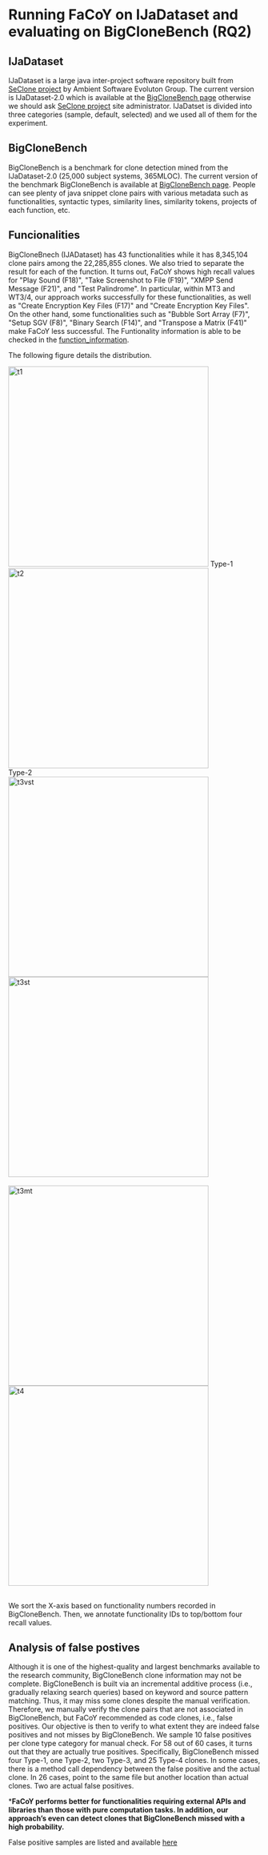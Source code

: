 # Running FaCoY on IJaDataset and evaluating on BigCloneBench (RQ2)

## IJaDataset
IJaDataset is a large java inter-project software repository built from [SeClone project](https://sites.google.com/site/asegsecold/projects/seclone) by Ambient Software Evoluton Group. The current version is IJaDataset-2.0 which is available at the [BigCloneBench page](https://github.com/clonebench/BigCloneBench/blob/master/README.md) otherwise we should ask [SeClone project](https://sites.google.com/site/asegsecold/projects/seclone) site administrator.
IJaDatset is divided into three categories (sample, default, selected) and we used all of them for the experiment.

## BigCloneBench
BigCloneBench is a benchmark for clone detection mined from the IJaDataset-2.0 (25,000 subject systems, 365MLOC). The current version of the benchmark BigCloneBench is available at [BigCloneBench page](https://github.com/clonebench/BigCloneBench/blob/master/README.md). People can see plenty of java snippet clone pairs with various metadata such as functionalities, syntactic types, similarity lines, similarity tokens, projects of each function, etc.

## Funcionalities
BigCloneBnech (IJADataset) has 43 functionalities while it has 8,345,104 clone pairs among the 22,285,855 clones. We also tried to separate the result for each of the function. 
It turns out, FaCoY shows high recall values for "Play Sound (F18)", "Take Screenshot to File (F19)", "XMPP Send Message (F21)", and "Test Palindrome". In particular, within MT3 and WT3/4, our approach works successfully for these functionalities, as well as "Create Encryption Key Files (F17)" and "Create Encryption Key Files". On the other hand, some functionalities such as "Bubble Sort Array (F7)", "Setup SGV (F8)", "Binary Search (F14)", and "Transpose a Matrix (F41)" make FaCoY less successful.
The Funtionality information is able to be checked in the [function_information](https://docs.google.com/spreadsheets/d/1dvUICpQ46BLNrO5oPSxSYihlahC2TeDcUDCHt8potLw/edit?usp=sharing).

The following figure details the distribution.


<div style="float:left; display:inline-block; align:center;"> 
<img width="400" alt="t1" src="https://user-images.githubusercontent.com/26062775/30018339-c9c64012-915c-11e7-9756-a37f7cc18883.png">
Type-1
</div>

<div style="float:left; display:inline-block; align:center;"> 
<img width="400" alt="t2" src="https://user-images.githubusercontent.com/26062775/30018350-dadcdca8-915c-11e7-80bd-6443cd428bdf.png"> <br />  
Type-2
</div>

<img width="400" alt="t3vst" src="https://user-images.githubusercontent.com/26062775/30018363-e22f3e9c-915c-11e7-8795-bec837e1f222.png">
<img width="400" alt="t3st" src="https://user-images.githubusercontent.com/26062775/30018372-ed6a1d72-915c-11e7-8f1a-d4ca7436081b.png"> <br /><br />
<img width="400" alt="t3mt" src="https://user-images.githubusercontent.com/26062775/30018381-f5d88782-915c-11e7-8169-b5da6d225cd4.png">
<img width="400" alt="t4" src="https://user-images.githubusercontent.com/26062775/30018393-001a1f44-915d-11e7-9032-89be48a96db2.png"> <br /><br />


We sort the X-axis based on functionality numbers recorded in BigCloneBench. Then, we annotate functionality IDs to top/bottom four recall values. 

## Analysis of false postives
Although it is one of the highest-quality and largest benchmarks available to the research community, BigCloneBench clone information may not be complete. BigCloneBench is built via an incremental additive process (i.e., gradually relaxing search queries) based on keyword and source pattern matching. Thus, it may miss some clones despite the manual verification. 
Therefore, we manually verify the clone pairs that are not associated in BigCloneBench, but FaCoY recommended as code clones, i.e., false positives. Our objective is then to verify to what extent they are indeed false positives and not misses by BigCloneBench. We sample 10 false positives per clone type category for manual check. For 58 out of 60 cases, it turns out that they are actually true positives. Specifically, BigCloneBench missed four Type-1, one Type-2, two Type-3, and 25 Type-4 clones. In some cases, there is a method call dependency between the false positive and the actual clone. In 26 cases, point to the same file but another location than actual clones. Two are actual false positives.

***FaCoY performs better for functionalities requiring external APIs and libraries than those with pure computation tasks. In addition, our approach’s even can detect clones that BigCloneBench missed with a high probability.**

False positive samples are listed and available [here](/evaluation/bigclone/false_positive_samples)



[logo]: https://github.com/facoy/facoy/FaCoY_Logo.png

